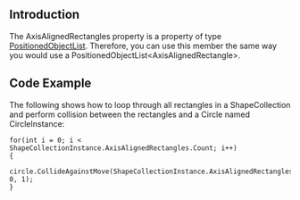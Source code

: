 ## Introduction

The AxisAlignedRectangles property is a property of type [PositionedObjectList](/frb/docs/index.php?title=FlatRedBall.Math.PositionedObjectList.md "FlatRedBall.Math.PositionedObjectList"). Therefore, you can use this member the same way you would use a PositionedObjectList\<AxisAlignedRectangle\>.

## Code Example

The following shows how to loop through all rectangles in a ShapeCollection and perform collision between the rectangles and a Circle named CircleInstance:

    for(int i = 0; i < ShapeCollectionInstance.AxisAlignedRectangles.Count; i++)
    {
        circle.CollideAgainstMove(ShapeCollectionInstance.AxisAlignedRectangles[i], 0, 1);
    }
